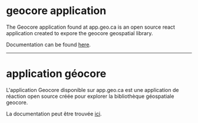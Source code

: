 # geocore application #

The Geocore application found at app.geo.ca is an open source react application created to expore the geocore geospatial library.

Documentation can be found [here](https://canadian-geospatial-platform.github.io/app.geo.ca/).

---

# application géocore #

L'application Geocore disponible sur app.geo.ca est une application de réaction open source créée pour explorer la bibliothèque géospatiale geocore.

La documentation peut être trouvée [ici](https://canadian-geospatial-platform.github.io/app.geo.ca/).
